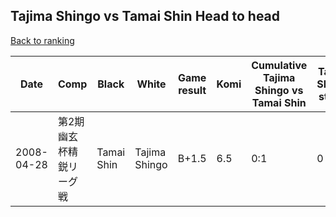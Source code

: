 ## Tajima Shingo vs Tamai Shin Head to head

[Back to ranking](../../index.md)




| **Date** | **Comp** | **Black** | **White** | **Game result** | **Komi** | **Cumulative Tajima Shingo vs Tamai Shin** | **Tajima Shingo streak** | **Tamai Shin streak** | 
| --- | --- | --- | --- | --- | --- | --- | --- | --- |
| 2008-04-28 | 第2期幽玄杯精鋭リーグ戦 | Tamai Shin | Tajima Shingo | B+1.5 | 6.5 | 0:1 | 0 | 1 |




